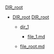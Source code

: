 <a href = "E:\Node_projects\Node_Way\Jobs\CataloguerFs\CreateCatalog\AFP5_0.1_ctlg_1_to_2\Examples\cleare\DIR_root\div.DIR_root.md">DIR_root</a>

- <a href = "E:\Node_projects\Node_Way\Jobs\CataloguerFs\CreateCatalog\AFP5_0.1_ctlg_1_to_2\Examples\cleare\DIR_root\dir.DIR_root.md">DIR_root</a>
  <a href = "E:\Node_projects\Node_Way\Jobs\CataloguerFs\CreateCatalog\AFP5_0.1_ctlg_1_to_2\Examples\cleare\DIR_root\div.DIR_root.md">DIR_root</a>
  
  - <a href = "E:\Node_projects\Node_Way\Jobs\CataloguerFs\CreateCatalog\AFP5_0.1_ctlg_1_to_2\Examples\cleare\DIR_root\dir_1\dir.dir_1.md">dir_1</a>
    - <a href = "E:\Node_projects\Node_Way\Jobs\CataloguerFs\CreateCatalog\AFP5_0.1_ctlg_1_to_2\Examples\cleare\DIR_root\dir_1\file_1.md">file_1.md</a>
  
  - <a href = "E:\Node_projects\Node_Way\Jobs\CataloguerFs\CreateCatalog\AFP5_0.1_ctlg_1_to_2\Examples\cleare\DIR_root\file_root.md">file_root.md</a>
